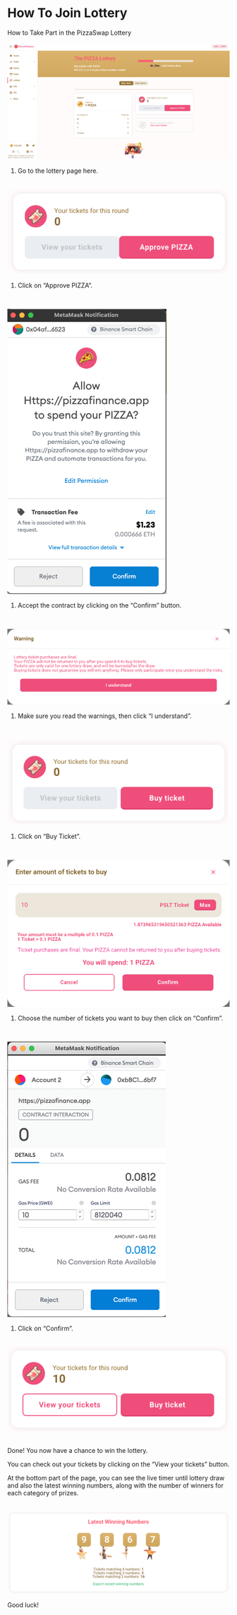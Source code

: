 # How To Join Lottery

How to Take Part in the PizzaSwap Lottery

​![Lottery Home](.gitbook/assets/home.png)

1. Go to the lottery page here.

​ ![Approve Lottery](.gitbook/assets/approve-lottery.png)

1. Click on “Approve PIZZA”.

​

​​![Approve Confirm](.gitbook/assets/approve-confirm.png)

1. Accept the contract by clicking on the “Confirm” button.

​

​​![Lottery Warnings](.gitbook/assets/warnings.png)

1. Make sure you read the warnings, then click “I understand”.

​

​​![Lottery Box](.gitbook/assets/lottery-box.png)

1. Click on “Buy Ticket”.

​

​​![Buy Ticket](.gitbook/assets/buy-ticket.png)

1. Choose the number of tickets you want to buy then click on “Confirm”.

​

​​![Buy Confirm](.gitbook/assets/buy-confirm.png)

1. Click on “Confirm”.

​ ![Lottery](.gitbook/assets/lottery.png) ​​

Done! You now have a chance to win the lottery.

You can check out your tickets by clicking on the “View your tickets” button.

At the bottom part of the page, you can see the live timer until lottery draw and also the latest winning numbers, along with the number of winners for each category of prizes.

​ ![Winner Number](.gitbook/assets/winner-number.png) ​​

Good luck!

